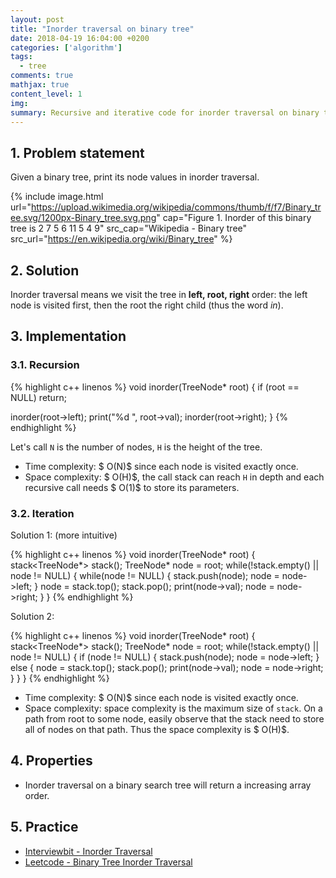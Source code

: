```yaml
---
layout: post
title: "Inorder traversal on binary tree"
date: 2018-04-19 16:04:00 +0200
categories: ['algorithm']
tags:
  - tree
comments: true
mathjax: true
content_level: 1
img:
summary: Recursive and iterative code for inorder traversal on binary tree, analyze time and space complexity
---
```


## **1. Problem statement**
Given a binary tree, print its node values in inorder traversal.

{% include image.html
  url="https://upload.wikimedia.org/wikipedia/commons/thumb/f/f7/Binary_tree.svg/1200px-Binary_tree.svg.png"
  cap="Figure 1. Inorder of this binary tree is 2 7 5 6 11 5 4 9"
  src_cap="Wikipedia - Binary tree"
  src_url="https://en.wikipedia.org/wiki/Binary_tree"
%}

## **2. Solution**

Inorder traversal means we visit the tree in **left, root, right** order: the left node is visited first, then the root the right child (thus the word _in_).

## **3. Implementation**

### **3.1. Recursion**

{% highlight c++ linenos %}
void inorder(TreeNode* root) {
  if (root == NULL) return;

  inorder(root->left);
  print("%d ", root->val);
  inorder(root->right);
}
{% endhighlight %}

Let's call `N` is the number of nodes, `H` is the height of the tree.

* Time complexity: $ O(N)$ since each node is visited exactly once.
* Space complexity: $ O(H)$, the call stack can reach `H` in depth and each recursive call needs $ O(1)$ to store its parameters.

### **3.2. Iteration**

Solution 1: (more intuitive)

{% highlight c++ linenos %}
void inorder(TreeNode* root) {
  stack<TreeNode*> stack();
  TreeNode* node = root;
  while(!stack.empty() || node != NULL) {
    while(node != NULL) {
      stack.push(node);
      node = node->left;
    }
    node = stack.top(); stack.pop();
    print(node->val);
    node = node->right;
  }
}
{% endhighlight %}

Solution 2:

{% highlight c++ linenos %}
void inorder(TreeNode* root) {
  stack<TreeNode*> stack();
  TreeNode* node = root;
  while(!stack.empty() || node != NULL) {
    if (node != NULL) {
      stack.push(node);
      node = node->left;
    } else {
      node = stack.top(); stack.pop();
      print(node->val);
      node = node->right;
    }
  }
}
{% endhighlight %}

* Time complexity: $ O(N)$ since each node is visited exactly once.
* Space complexity: space complexity is the maximum size of `stack`. On a path from root to some node, easily observe that the stack need to store all of nodes on that path. Thus the space complexity is $ O(H)$.

## **4. Properties**

* Inorder traversal on a binary search tree will return a increasing array order.

## **5. Practice**

* [Interviewbit - Inorder Traversal](https://www.interviewbit.com/problems/inorder-traversal/)
* [Leetcode - Binary Tree Inorder Traversal](https://leetcode.com/problems/binary-tree-inorder-traversal/)

